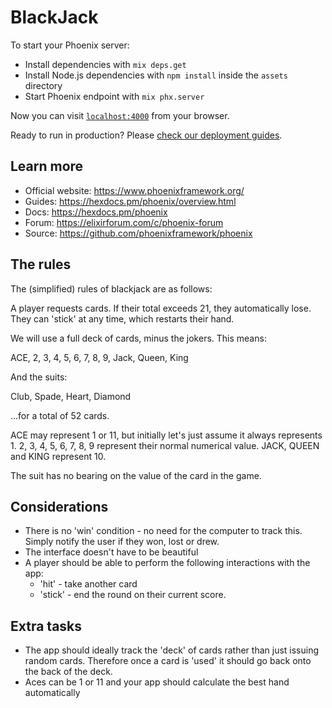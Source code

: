 # BlackJack

To start your Phoenix server:

  * Install dependencies with `mix deps.get`
  * Install Node.js dependencies with `npm install` inside the `assets` directory
  * Start Phoenix endpoint with `mix phx.server`

Now you can visit [`localhost:4000`](http://localhost:4000) from your browser.

Ready to run in production? Please [check our deployment guides](https://hexdocs.pm/phoenix/deployment.html).

## Learn more

  * Official website: https://www.phoenixframework.org/
  * Guides: https://hexdocs.pm/phoenix/overview.html
  * Docs: https://hexdocs.pm/phoenix
  * Forum: https://elixirforum.com/c/phoenix-forum
  * Source: https://github.com/phoenixframework/phoenix

## The rules

The (simplified) rules of blackjack are as follows:

A player requests cards. If their total exceeds 21, they automatically lose. They can 'stick' at any time, which restarts their hand.

We will use a full deck of cards, minus the jokers. This means:

ACE, 2, 3, 4, 5, 6, 7, 8, 9, Jack, Queen, King

And the suits:

Club, Spade, Heart, Diamond

...for a total of 52 cards.


ACE may represent 1 or 11, but initially let's just assume it always represents 1.
2, 3, 4, 5, 6, 7, 8, 9 represent their normal numerical value.
JACK, QUEEN and KING represent 10.

The suit has no bearing on the value of the card in the game.

## Considerations

- There is no 'win' condition - no need for the computer to track this. Simply notify the user if they won, lost or drew.
- The interface doesn't have to be beautiful
- A player should be able to perform the following interactions with the app:
  * 'hit' - take another card 
  * 'stick' - end the round on their current score.

## Extra tasks

- The app should ideally track the 'deck' of cards rather than just issuing random cards. Therefore once a card is 'used' it should go back onto the back of the deck.
- Aces can be 1 or 11 and your app should calculate the best hand automatically
